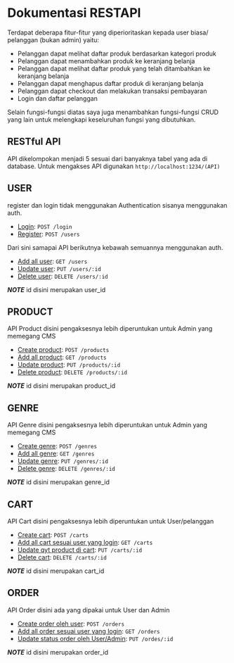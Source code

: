 # Dokumentasi RESTAPI

Terdapat deberapa fitur-fitur yang diperioritaskan kepada user biasa/ pelanggan (bukan admin) yaitu:
- Pelanggan dapat melihat daftar produk berdasarkan kategori produk
- Pelanggan dapat menambahkan produk ke keranjang belanja
- Pelanggan dapat melihat daftar produk yang telah ditambahkan ke keranjang belanja
- Pelanggan dapat menghapus daftar produk di keranjang belanja
- Pelanggan dapat checkout dan melakukan transaksi pembayaran
- Login dan daftar pelanggan

Selain fungsi-fungsi diatas saya juga menambahkan fungsi-fungsi CRUD yang lain untuk melengkapi keseluruhan fungsi yang dibutuhkan.   

## RESTful API
API dikelompokan menjadi 5 sesuai dari banyaknya tabel yang ada di database.
Untuk mengakses API digunakan `http://localhost:1234/(API)`

## USER
register dan login tidak menggunakan Authentication sisanya menggunakan auth.
- [Login](User/login.md): `POST /login`
- [Register](User/registrasi.md): `POST /users`

Dari sini samapai API berikutnya kebawah semuannya menggunakan auth.
- [Add all user](User/read_data_user.md): `GET /users`
- [Update user](User/update_data_user.md): `PUT /users/:id`
- [Delete user](User/delete_data_user.md): `DELETE /users/:id`

***NOTE*** id disini merupakan user_id

## PRODUCT
API Product disini pengaksesnya lebih diperuntukan untuk Admin yang memegang CMS
- [Create product](Products/create_data_product.md): `POST /products`
- [Add all product](Products/read_data_product.md): `GET /products`
- [Update product](Products/update_data_product.md): `PUT /products/:id`
- [Delete product](Products/delete_data_product.md): `DELETE /products/:id`

***NOTE*** id disini merupakan product_id

## GENRE
API Genre disini pengaksesnya lebih diperuntukan untuk Admin yang memegang CMS
- [Create genre](Genre/create_data_genre.md): `POST /genres`
- [Add all genre](Genre/read_data_genre.md): `GET /genres`
- [Update genre](Genre/update_data_genre.md): `PUT /genres/:id`
- [Delete genre](Genre/delete_data_genre.md): `DELETE /genres/:id`

***NOTE*** id disini merupakan genre_id

## CART
API Cart disini pengaksesnya lebih diperuntukan untuk User/pelanggan
- [Create cart](Cart/create_data_cart.md): `POST /carts`
- [Add all cart sesuai user yang login](Cart/read_data_cart.md): `GET /carts`
- [Update qyt product di cart](Cart/update_data_cart.md): `PUT /carts/:id`  
- [Delete cart](Cart/delete_data_cartt.md): `DELETE /carts/:id`

***NOTE*** id disini merupakan cart_id


## ORDER
API Order disini ada yang dipakai untuk User dan Admin
- [Create order oleh user](Cart/create_data_order.md): `POST /orders`
- [Add all order sesuai user yang login](Cart/read_data_order.md): `GET /orders`
- [Update status order oleh User/Admin](Cart/update_data_order.md): `PUT /ordes/:id`

***NOTE*** id disini merupakan order_id
